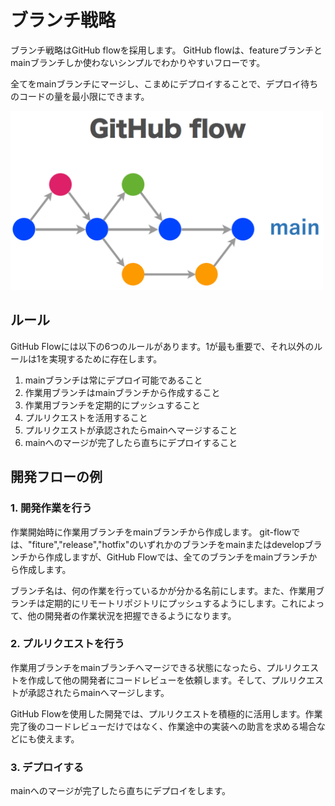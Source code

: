 # ブランチ戦略

ブランチ戦略はGitHub flowを採用します。
GitHub flowは、featureブランチとmainブランチしか使わないシンプルでわかりやすいフローです。

全てをmainブランチにマージし、こまめにデプロイすることで、デプロイ待ちのコードの量を最小限にできます。

<img src="./assets/GitHubFlow.png" width="500">

## ルール

GitHub Flowには以下の6つのルールがあります。1が最も重要で、それ以外のルールは1を実現するために存在します。

1. mainブランチは常にデプロイ可能であること
2. 作業用ブランチはmainブランチから作成すること
3. 作業用ブランチを定期的にプッシュすること
4. プルリクエストを活用すること
5. プルリクエストが承認されたらmainへマージすること
6. mainへのマージが完了したら直ちにデプロイすること

## 開発フローの例

### 1. 開発作業を行う

作業開始時に作業用ブランチをmainブランチから作成します。
git-flowでは、"fiture","release","hotfix"のいずれかのブランチをmainまたはdevelopブランチから作成しますが、GitHub Flowでは、全てのブランチをmainブランチから作成します。

ブランチ名は、何の作業を行っているかが分かる名前にします。また、作業用ブランチは定期的にリモートリポジトリにプッシュするようにします。これによって、他の開発者の作業状況を把握できるようになります。

### 2. プルリクエストを行う

作業用ブランチをmainブランチへマージできる状態になったら、プルリクエストを作成して他の開発者にコードレビューを依頼します。そして、プルリクエストが承認されたらmainへマージします。

GitHub Flowを使用した開発では、プルリクエストを積極的に活用します。作業完了後のコードレビューだけではなく、作業途中の実装への助言を求める場合などにも使えます。

### 3. デプロイする

mainへのマージが完了したら直ちにデプロイをします。
